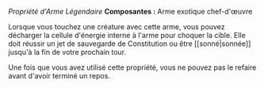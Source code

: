 _Propriété d'Arme Légendaire_
__Composantes :__ Arme exotique chef-d'œuvre

Lorsque vous touchez une créature avec cette arme, vous pouvez décharger la cellule d'énergie interne à l'arme pour choquer la cible. Elle doit réussir un jet de sauvegarde de Constitution ou être [[sonné|sonnée]] jusqu'à la fin de votre prochain tour.

Une fois que vous avez utilisé cette propriété, vous ne pouvez pas le refaire avant d'avoir terminé un repos.